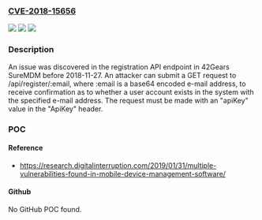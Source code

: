### [CVE-2018-15656](https://cve.mitre.org/cgi-bin/cvename.cgi?name=CVE-2018-15656)
![](https://img.shields.io/static/v1?label=Product&message=n%2Fa&color=blue)
![](https://img.shields.io/static/v1?label=Version&message=n%2Fa&color=blue)
![](https://img.shields.io/static/v1?label=Vulnerability&message=n%2Fa&color=brighgreen)

### Description

An issue was discovered in the registration API endpoint in 42Gears SureMDM before 2018-11-27. An attacker can submit a GET request to /api/register/:email, where :email is a base64 encoded e-mail address, to receive confirmation as to whether a user account exists in the system with the specified e-mail address. The request must be made with an "apiKey" value in the "ApiKey" header.

### POC

#### Reference
- https://research.digitalinterruption.com/2019/01/31/multiple-vulnerabilities-found-in-mobile-device-management-software/

#### Github
No GitHub POC found.

